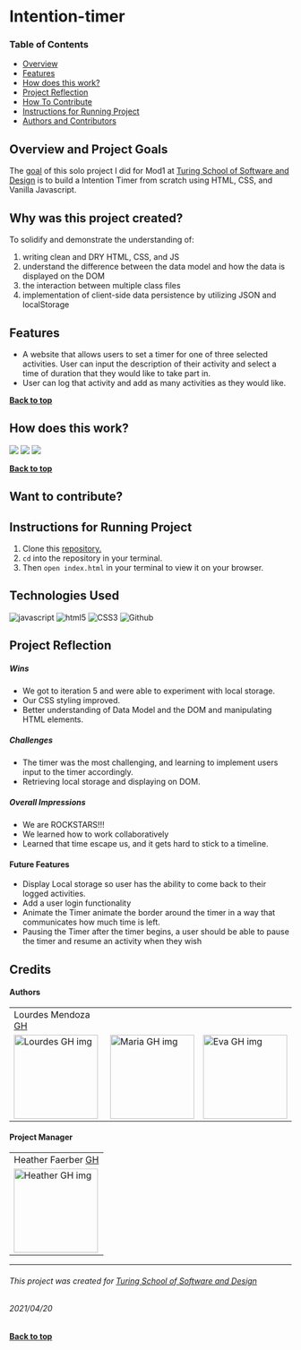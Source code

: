 # Intention-timer
### Table of Contents
- [Overview](#overview-and-project-goals)
- [Features](#features)
- [How does this work?](#how-does-this-work)
- [Project Reflection](#project-reflection)
- [How To Contribute](#want-to-contribute)
- [Instructions for Running Project](#Instructions-for-running-project)
- [Authors and Contributors](#credits)

## Overview and Project Goals
The [goal](https://frontend.turing.edu/projects/module-1/intention-timer-group.html) of this solo project I did for Mod1 at [Turing School of Software and Design](https://turing.io/) is to build a Intention Timer from scratch using HTML, CSS, and Vanilla Javascript.

## Why was this project created?
To solidify and demonstrate the understanding of:
1. writing clean and DRY HTML, CSS, and JS
2. understand the difference between the data model and how the data is displayed on the DOM
3. the interaction between multiple class files
4. implementation of client-side data persistence by utilizing JSON and localStorage

## Features
* A website that allows users to set a timer for one of three selected activities. User can input the description of their activity and select a time of duration that they would like to take part in.
* User can log that activity and add as many activities as they would like.

**[Back to top](#table-of-contents)**

## How does this work?
![](https://media.giphy.com/media/aE6dS8OlcsJiMfkS3P/giphy.gif)
![](https://media.giphy.com/media/LfvB6kvEvjl1uezXft/giphy.gif)
![](https://media.giphy.com/media/zHed9YRlHKHE47LnzB/giphy.gif)

**[Back to top](#table-of-contents)**

## Want to contribute?


## Instructions for Running Project
1. Clone this [repository.](https://github.com/mendozalourdes)
2. `cd` into the repository in your terminal.
3. Then `open index.html` in your terminal to view it on your browser.

## Technologies Used
<p align="left">
  <img src="https://img.shields.io/badge/javascript%20-%23323330.svg?&style=for-the-badge&logo=javascript&logoColor=%23F7DF1E" alt="javascript" />
  <img src="https://img.shields.io/badge/html5%20-%23E34F26.svg?&style=for-the-badge&logo=html5&logoColor=white" alt="html5"/>
  <img src="https://img.shields.io/badge/css3%20-%231572B6.svg?&style=for-the-badge&logo=css3&logoColor=white" alt="CSS3"/>
  <img src="https://img.shields.io/badge/GitHub-100000?style=for-the-badge&logo=github&logoColor=white" alt="Github" />
</p>

## Project Reflection

##### Wins
* We got to iteration 5 and were able to experiment with local storage.
* Our CSS styling improved.
* Better understanding of Data Model and the DOM and manipulating HTML elements.

##### Challenges
* The timer was the most challenging, and learning to implement users input to the timer accordingly.  
* Retrieving local storage and displaying on DOM.

##### Overall Impressions
* We are ROCKSTARS!!!
* We learned how to work collaboratively
* Learned that time escape us, and it gets hard to stick to a timeline.

#### Future Features
* Display Local storage so user has the ability to come back to their logged activities.
* Add a user login functionality
* Animate the Timer animate the border around the timer in a way that communicates how much time is left.
* Pausing the Timer after the timer begins, a user should be able to pause the timer and resume an activity when they wish

## Credits
#### Authors
<table>
    <tr>
        <td> Lourdes Mendoza <a href="https://github.com/mendozalourde">GH</td>
    </tr>
    </tr>
    <td><img src="https://avatars.githubusercontent.com/u/78240633?v=4" alt="Lourdes GH img"
 width="150" height="auto" /></td>
 <td><img src="https://avatars.githubusercontent.com/u/76507607?v=4" alt="Maria GH img"
width="150" height="auto" /></td>
<td><img src="https://avatars.githubusercontent.com/u/68021391?v=4" alt="Eva GH img"
width="150" height="auto" /></td>
    </tr>
</table>

#### Project Manager
<table>
    <tr>
         <td> Heather Faerber <a href="https://github.com/hfaerber">GH</td>
    </tr>
    </tr>
    <td><img src="https://avatars.githubusercontent.com/u/48163945?v=4" alt="Heather GH img"
 width="150" height="auto" /></td>
</tr>
</table>

**************************************************************************
###### This project was created for [Turing School of Software and Design](https://turing.io/)
###### 2021/04/20
**[Back to top](#table-of-contents)**
